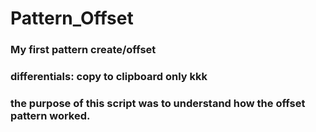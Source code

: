 # Pattern_Offset
### My first pattern create/offset
### differentials: copy to clipboard only kkk
### the purpose of this script was to understand how the offset pattern worked.
